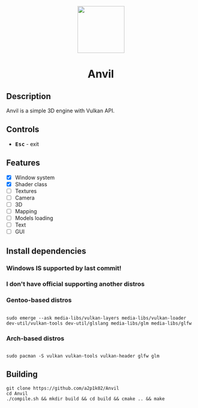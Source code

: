 <p align="center"><img height=125 align="center" src="https://static.wikia.nocookie.net/minecraft_gamepedia/images/3/3b/Anvil_%28N%29_JE3.png/revision/latest?cb=20201126085258" /></p>
<h1><p align="center">Anvil</p></h1>

## Description
Anvil is a simple 3D engine with Vulkan API.

## Controls
- <kbd>**Esc**</kbd> - exit

## Features
- [x] Window system
- [x] Shader class
- [ ] Textures
- [ ] Camera
- [ ] 3D
- [ ] Mapping
- [ ] Models loading
- [ ] Text
- [ ] GUI

## Install dependencies
### Windows IS supported by last commit!
### I don't have official supporting another distros
### Gentoo-based distros
```

sudo emerge --ask media-libs/vulkan-layers media-libs/vulkan-loader dev-util/vulkan-tools dev-util/glslang media-libs/glm media-libs/glfw

```

### Arch-based distros
```

sudo pacman -S vulkan vulkan-tools vulkan-header glfw glm

```

## Building

```
git clone https://github.com/a2p1k02/Anvil 
cd Anvil
./compile.sh && mkdir build && cd build && cmake .. && make 
```
